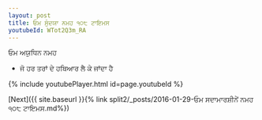 ```yaml
---
layout: post
title: ਓਮ ਸੁੰਦਯਾ ਨਮਹ ੧੦੮ ਟਾਇਮਸ
youtubeId: WTot2Q3m_RA
---
```

 
 
 ਓਮ ਅਯੁਧਿਨ ਨਮਹ  
 
 -  ਜੋ ਹਰ ਤਰਾਂ ਦੇ ਹਥਿਆਰ ਲੈ ਕੇ ਜਾਂਦਾ ਹੈ 
 
  
 
  
 
 
 
 
 
 


{% include youtubePlayer.html id=page.youtubeId %}
 
[Next]({{ site.baseurl }}{% link  split2/_posts/2016-01-29-ਓਮ ਸਦਾਮਾਰਸ਼ੀਨੇਂ ਨਮਹ ੧੦੮ ਟਾਇਮਸ.md%})
 
